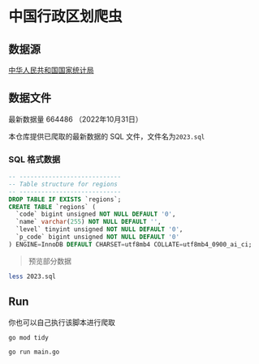 # 中国行政区划爬虫

## 数据源

[中华人民共和国国家统计局](http://www.stats.gov.cn/tjsj/tjbz/tjyqhdmhcxhfdm/2022/index.html)


## 数据文件

最新数据量 664486 （2022年10月31日）

本仓库提供已爬取的最新数据的 SQL 文件，文件名为`2023.sql`

### SQL 格式数据

```sql
-- ----------------------------
-- Table structure for regions
-- ----------------------------
DROP TABLE IF EXISTS `regions`;
CREATE TABLE `regions` (
  `code` bigint unsigned NOT NULL DEFAULT '0',
  `name` varchar(255) NOT NULL DEFAULT '',
  `level` tinyint unsigned NOT NULL DEFAULT '0',
  `p_code` bigint unsigned NOT NULL DEFAULT '0'
) ENGINE=InnoDB DEFAULT CHARSET=utf8mb4 COLLATE=utf8mb4_0900_ai_ci;

```

> 预览部分数据

```bash
less 2023.sql


```

## Run

你也可以自己执行该脚本进行爬取

```bash
go mod tidy

go run main.go
```